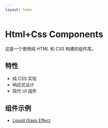 ```yaml
---
layout: home
---
```


# Html+Css Components

这是一个使用纯 HTML 和 CSS 构建的组件库。

## 特性

- 纯 CSS 实现
- 响应式设计
- 现代 UI 组件

## 组件示例

- [Liquid Glass Effect](/Liquid-Glass/)

<!-- 这里可以添加更多内容 -->